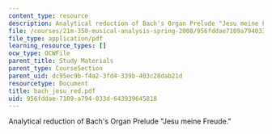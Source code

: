 ```yaml
---
content_type: resource
description: Analytical reduction of Bach's Organ Prelude "Jesu meine Freude."
file: /courses/21m-350-musical-analysis-spring-2008/956fddae7109a794033d643939645818_bach_jesu_red.pdf
file_type: application/pdf
learning_resource_types: []
ocw_type: OCWFile
parent_title: Study Materials
parent_type: CourseSection
parent_uid: dc95ec9b-f4a2-3fd4-339b-403c28dab21d
resourcetype: Document
title: bach_jesu_red.pdf
uid: 956fddae-7109-a794-033d-643939645818
---
```

Analytical reduction of Bach's Organ Prelude "Jesu meine Freude."

